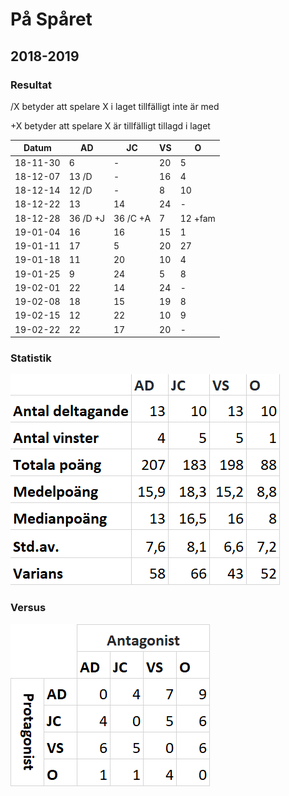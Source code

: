 # På Spåret

## 2018-2019

### Resultat

/X betyder att spelare X i laget tillfälligt inte är med

+X betyder att spelare X är tillfälligt tillagd i laget

Datum|AD|JC|VS|O|
-----------|-----|-----|-----|-----|
18-11-30 |6|-|20|5|
18-12-07 |13 /D|-|16|4|
18-12-14 |12 /D|-|8|10|
18-12-22 |13|14|24| - |
18-12-28 |36 /D +J| 36 /C +A | 7 | 12 +fam |
19-01-04 | 16 | 16 | 15 | 1 |
19-01-11 | 17 | 5 | 20 | 27 |
19-01-18 | 11 | 20 | 10 | 4 |
19-01-25 | 9 | 24 | 5 | 8 |
19-02-01 | 22 | 14 | 24 | - | 
19-02-08 | 18 | 15 | 19 | 8 |
19-02-15 | 12 | 22 | 10 | 9 |
19-02-22 | 22 | 17 | 20 | - |

### Statistik

![Stats 18-19](stats_18-19.png)

### Versus

![Versus 18-19](vs_18-19.png)
